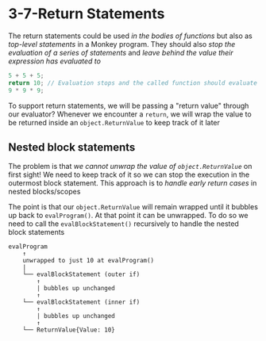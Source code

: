 # 3-7-Return Statements

The return statements could be used _in the bodies of functions_ but also as _top-level statements_ in a Monkey program. They should also _stop the evaluation of a series of statements_ and _leave behind the value their expression has evaluated to_

```go
5 + 5 + 5;
return 10; // Evaluation stops and the called function should evaluate to 10
9 * 9 * 9;
```

To support return statements, we will be passing a "return value" through our evaluator? Whenever we encounter a `return`, we will wrap the value to be returned inside an `object.ReturnValue` to keep track of it later

## Nested block statements

The problem is that _we cannot unwrap the value of `object.ReturnValue`_ on first sight! We need to keep track of it so we can stop the execution in the outermost block statement. This approach is to _handle early return cases_ in nested blocks/scopes

The point is that our `object.ReturnValue` will remain wrapped until it bubbles up back to `evalProgram()`. At that point it can be unwrapped. To do so we need to call the `evalBlockStatement()` recursively to handle the nested block statements

```
evalProgram
    ↑
    unwrapped to just 10 at evalProgram()
    |
    └── evalBlockStatement (outer if)
        ↑
        | bubbles up unchanged
        ↑
    └── evalBlockStatement (inner if)
        ↑
        | bubbles up unchanged
        ↑
    └── ReturnValue{Value: 10}
```
